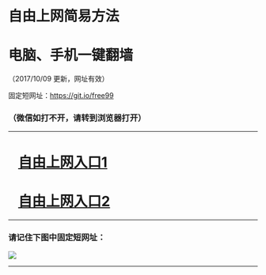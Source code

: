 ﻿# 自由上网简易方法

# 电脑、手机一键翻墙

（2017/10/09 更新，网址有效）

固定短网址：https://git.io/free99

### （微信如打不开，请转到浏览器打开）


***





# &nbsp;&nbsp; <a href="http://ft2397216550.fwq-tz-1001.info/fwqtz01.html?t=100900127439 " target="_blank">自由上网入口1</a>
# &nbsp;&nbsp; <a href="http://ft2359627383.fwq-tz-1002.info/fwqtz02.html?t=100900115161 " target="_blank">自由上网入口2</a>
***

### 请记住下图中固定短网址：

<img src="https://s3-us-west-2.amazonaws.com/fwq-1001/yjfq-20170905okok.png" /> 


***

